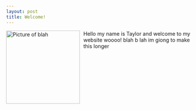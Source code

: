 ```yaml
---
layout: post
title: Welcome! 
---
```

<img src="{{site.baseurl}}/images/TVpic2.jpg" alt="Picture of blah" width="200" 
style="float: left; margin-top: 0px; margin-right: 10px" /> 

Hello my name is Taylor and welcome to my website woooo! blah b lah im giong to make this longer
